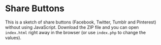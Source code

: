 # Share Buttons

This is a sketch of share buttons (Facebook, Twitter, Tumblr and Pinterest) without using JavaScript. Download the ZIP file and you can open `index.html` right away in the browser (or use `index.php` to change the values).